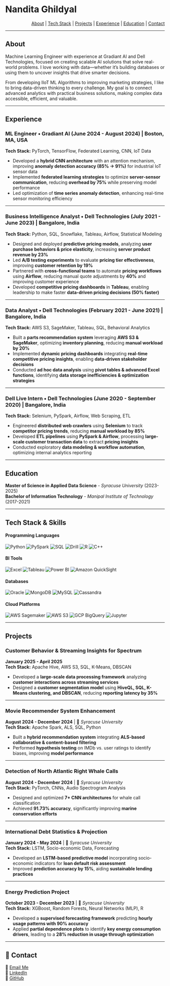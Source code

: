 # Nandita Ghildyal  

<div align="right">

[About](#-about) | [Tech Stack](#-tech-stack--skills) | [Projects](#-projects) | [Experience](#-experience-timeline) | [Education](#-education) | [Contact](#-contact)

</div>

---

## About  
Machine Learning Engineer with experience at Gradiant AI and Dell Technologies, focused on creating scalable AI solutions that solve real-world problems. I love working with data—whether it’s building databases or using them to uncover insights that drive smarter decisions.

From developing IIoT ML Algorithms to improving marketing strategies, I like to bring data-driven thinking to every challenge. My goal is to connect advanced analytics with practical business solutions, making complex data accessible, efficient, and valuable.


---

## Experience

### ML Engineer • Gradiant AI (June 2024 - August 2024) | Boston, MA, USA  
**Tech Stack:** PyTorch, TensorFlow, Federated Learning, CNN, IoT Data  
- Developed a **hybrid CNN architecture** with an attention mechanism, improving **anomaly detection accuracy (85% → 91%)** for industrial IoT sensor data  
- Implemented **federated learning strategies** to optimize **server-sensor communication**, reducing **overhead by 75%** while preserving model performance  
- Led optimization of **time series anomaly detection**, enhancing real-time sensor monitoring efficiency  

---

### Business Intelligence Analyst • Dell Technologies (July 2021 - June 2023) | Bangalore, India  
**Tech Stack:** Python, SQL, Snowflake, Tableau, Airflow, Statistical Modeling  
- Designed and deployed **predictive pricing models**, analyzing **user purchase behaviors & price elasticity**, increasing **server product revenue by 23%**  
- Led **A/B testing experiments** to evaluate **pricing tier effectiveness**, improving **customer retention by 19%**  
- Partnered with **cross-functional teams** to automate **pricing workflows** using **Airflow**, reducing manual quote adjustments by **40%** and improving customer experience  
- Developed **competitive pricing dashboards** in **Tableau**, enabling leadership to make faster **data-driven pricing decisions (50% faster)**  

---

### Data Analyst • Dell Technologies (February 2021 - June 2021) | Bangalore, India  
**Tech Stack:** AWS S3, SageMaker, Tableau, SQL, Behavioral Analytics  
- Built a **parts recommendation system** leveraging **AWS S3 & SageMaker**, optimizing **inventory planning**, reducing **manual workload by 20%**  
- Implemented **dynamic pricing dashboards** integrating **real-time competitive pricing insights**, enabling **data-driven stakeholder decisions**  
- Conducted **ad hoc data analysis** using **pivot tables & advanced Excel functions**, identifying **data storage inefficiencies & optimization strategies**  

---

### Dell Live Intern • Dell Technologies (June 2020 - September 2020) | Bangalore, India  
**Tech Stack:** Selenium, PySpark, Airflow, Web Scraping, ETL  
- Engineered **distributed web crawlers** using **Selenium** to track **competitor pricing trends**, reducing **manual workload by 85%**  
- Developed **ETL pipelines** using **PySpark & Airflow**, processing **large-scale customer transaction data** to extract **pricing insights**  
- Conducted exploratory **data modeling & workflow automation**, optimizing internal analytics reporting  

---



## Education  

**Master of Science in Applied Data Science** - *Syracuse University* (2023-2025)  
**Bachelor of Information Technology** - *Manipal Institute of Technology* (2017-2021)  

---
## Tech Stack & Skills  

#### Programming Languages  
![Python](https://img.shields.io/badge/Python-3776AB?style=flat-square&logo=python&logoColor=white) ![PySpark](https://img.shields.io/badge/PySpark-FDEE21?style=flat-square&logo=apachespark&logoColor=black) ![SQL](https://img.shields.io/badge/SQL-4479A1?style=flat-square&logo=mysql&logoColor=white) ![Drill](https://img.shields.io/badge/Drill-FFA500?style=flat-square) ![R](https://img.shields.io/badge/R-276DC3?style=flat-square&logo=r&logoColor=white) ![C++](https://img.shields.io/badge/C++-00599C?style=flat-square&logo=cplusplus&logoColor=white)  

#### BI Tools  
![Excel](https://img.shields.io/badge/Excel-217346?style=flat-square&logo=microsoft-excel&logoColor=white) ![Tableau](https://img.shields.io/badge/Tableau-E97627?style=flat-square&logo=tableau&logoColor=white) ![Power BI](https://img.shields.io/badge/Power%20BI-F2C811?style=flat-square&logo=powerbi&logoColor=black) ![Amazon QuickSight](https://img.shields.io/badge/Amazon%20QuickSight-FF9900?style=flat-square&logo=amazon&logoColor=white)  

#### Databases  
![Oracle](https://img.shields.io/badge/Oracle-F80000?style=flat-square&logo=oracle&logoColor=white) ![MongoDB](https://img.shields.io/badge/MongoDB-47A248?style=flat-square&logo=mongodb&logoColor=white) ![MySQL](https://img.shields.io/badge/MySQL-4479A1?style=flat-square&logo=mysql&logoColor=white) ![Cassandra](https://img.shields.io/badge/Cassandra-1287B1?style=flat-square&logo=apachecassandra&logoColor=white)  

#### Cloud Platforms  
![AWS Sagemaker](https://img.shields.io/badge/AWS%20Sagemaker-232F3E?style=flat-square&logo=amazonaws&logoColor=white) ![AWS S3](https://img.shields.io/badge/AWS%20S3-FF9900?style=flat-square&logo=amazonaws&logoColor=white) ![GCP BigQuery](https://img.shields.io/badge/GCP%20BigQuery-4285F4?style=flat-square&logo=googlecloud&logoColor=white) ![Jupyter](https://img.shields.io/badge/Jupyter-F37626?style=flat-square&logo=jupyter&logoColor=white)  

---

## Projects  

### Customer Behavior & Streaming Insights for Spectrum  
**January 2025 - April 2025**  
**Tech Stack:** Apache Hive, AWS S3, SQL, K-Means, DBSCAN  
- Developed a **large-scale data processing framework** analyzing **customer interactions across streaming services**  
- Designed a **customer segmentation model** using **HiveQL, SQL, K-Means clustering, and DBSCAN**, reducing **reporting latency by 35%**  

---
### Movie Recommender System Enhancement  
**August 2024 - December 2024** | 📍 *Syracuse University*  
**Tech Stack:** Apache Spark, ALS, SQL, Python  
- Built a **hybrid recommendation system** integrating **ALS-based collaborative & content-based filtering**  
- Performed **hypothesis testing** on IMDb vs. user ratings to identify biases, improving **model performance**  

---

### Detection of North Atlantic Right Whale Calls  
**August 2024 - December 2024** | 📍 *Syracuse University*  
**Tech Stack:** PyTorch, CNNs, Audio Spectrogram Analysis  
- Designed and optimized **7+ CNN architectures** for whale call classification  
- Achieved **91.73% accuracy**, significantly improving **marine conservation efforts**  

---

### International Debt Statistics & Projection  
**January 2024 - May 2024** | 📍 *Syracuse University*  
**Tech Stack:** LSTM, Socio-economic Data, Forecasting  
- Developed an **LSTM-based predictive model** incorporating socio-economic indicators for **loan default risk assessment**  
- Improved **prediction accuracy by 15%**, aiding **sustainable lending practices**  

---


### Energy Prediction Project  
**October 2023 - December 2023** | 📍 *Syracuse University*  
**Tech Stack:** XGBoost, Random Forests, Neural Networks (MLP), R  
- Developed a **supervised forecasting framework** predicting **hourly usage patterns with 90% accuracy**  
- Applied **partial dependence plots** to identify **key energy consumption drivers**, leading to a **28% reduction in usage through optimization**  

---


## 📩 Contact

📧 [Email Me](mailto:nanditaghildyal@gmail.com)  
💼 [LinkedIn](https://www.linkedin.com/in/nghildyal/)  
🚀 [GitHub](https://github.com/gappy401)  